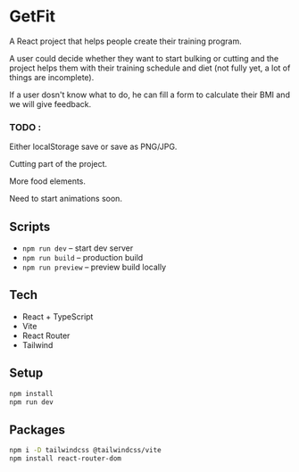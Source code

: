 # GetFit

A React project that helps people create their training program.

A user could decide whether they want to start bulking or cutting and the project helps them with their
training schedule and diet (not fully yet, a lot of things are incomplete).

If a user dosn't know what to do, he can fill a form to calculate their BMI and we will give feedback.

### TODO :

Either localStorage save or save as PNG/JPG.

Cutting part of the project.

More food elements.

Need to start animations soon.

## Scripts
- `npm run dev` – start dev server
- `npm run build` – production build
- `npm run preview` – preview build locally

## Tech
- React + TypeScript
- Vite
- React Router
- Tailwind

## Setup
```bash
npm install
npm run dev
```

## Packages
```bash
npm i -D tailwindcss @tailwindcss/vite
npm install react-router-dom
```